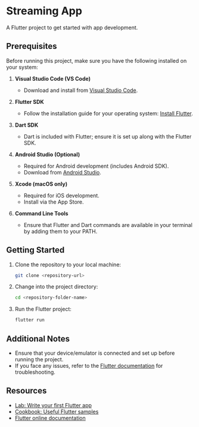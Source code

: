 # Streaming App

A Flutter project to get started with app development.

## Prerequisites

Before running this project, make sure you have the following installed on your system:

1. **Visual Studio Code (VS Code)**
   - Download and install from [Visual Studio Code](https://code.visualstudio.com/).

2. **Flutter SDK**
   - Follow the installation guide for your operating system: [Install Flutter](https://docs.flutter.dev/get-started/install).

3. **Dart SDK**
   - Dart is included with Flutter; ensure it is set up along with the Flutter SDK.

4. **Android Studio (Optional)**
   - Required for Android development (includes Android SDK).
   - Download from [Android Studio](https://developer.android.com/studio).

5. **Xcode (macOS only)**
   - Required for iOS development.
   - Install via the App Store.

6. **Command Line Tools**
   - Ensure that Flutter and Dart commands are available in your terminal by adding them to your PATH.

## Getting Started

1. Clone the repository to your local machine:
   ```bash
   git clone <repository-url>
   ```

2. Change into the project directory:
   ```bash
   cd <repository-folder-name>
   ```

3. Run the Flutter project:
   ```bash
   flutter run
   ```

## Additional Notes

- Ensure that your device/emulator is connected and set up before running the project.
- If you face any issues, refer to the [Flutter documentation](https://docs.flutter.dev/) for troubleshooting.

## Resources

- [Lab: Write your first Flutter app](https://docs.flutter.dev/get-started/codelab)
- [Cookbook: Useful Flutter samples](https://docs.flutter.dev/cookbook)
- [Flutter online documentation](https://docs.flutter.dev/)

